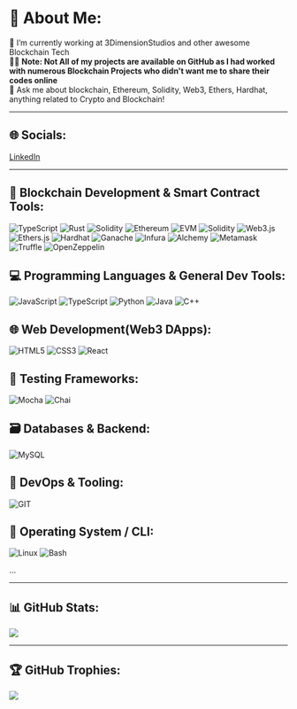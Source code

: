 # 💫 About Me:
🚀 I’m currently working at 3DimensionStudios and other awesome Blockchain Tech                                                             
👨‍💻 **Note: Not All of my projects are available on GitHub as I had worked with numerous Blockchain Projects who didn't want me to share their codes online**  
💬 Ask me about blockchain, Ethereum, Solidity, Web3, Ethers, Hardhat, anything related to Crypto and Blockchain!                                             

---

## 🌐 Socials:
[LinkedIn](https://www.linkedin.com/in/aman-kumar-raj-254058317/)

---

## 🚀 Blockchain Development & Smart Contract Tools:
![TypeScript](https://img.shields.io/badge/-TypeScript-3178C6?logo=typescript&logoColor=white&style=flat)
![Rust](https://img.shields.io/badge/-Rust-000000?logo=rust&logoColor=white&style=flat)
![Solidity](https://img.shields.io/badge/-Solidity-363636?logo=solidity&logoColor=white&style=flat)
![Ethereum](https://img.shields.io/badge/-Ethereum-3C3C3D?logo=ethereum&logoColor=white&style=flat)
![EVM](https://img.shields.io/badge/-EVM-5C5C5C?logo=ethereum&logoColor=white&style=flat)
![Solidity](https://img.shields.io/badge/-Solidity-363636?logo=solidity&logoColor=white&style=flat)
![Web3.js](https://img.shields.io/badge/-Web3.js-F16822?logo=javascript&logoColor=white&style=flat)
![Ethers.js](https://img.shields.io/badge/-Ethers.js-6E43E6?logo=ethereum&logoColor=white&style=flat)
![Hardhat](https://img.shields.io/badge/-Hardhat-F9DC3E?logo=javascript&logoColor=black&style=flat)
![Ganache](https://img.shields.io/badge/-Ganache-262626?logo=truffle&logoColor=white&style=flat)
![Infura](https://img.shields.io/badge/-Infura-EF3E36?logo=ethereum&logoColor=white&style=flat)
![Alchemy](https://img.shields.io/badge/-Alchemy-4169E1?logo=alchemy&logoColor=white&style=flat)
![Metamask](https://img.shields.io/badge/-MetaMask-F6851B?logo=metamask&logoColor=white&style=flat)
![Truffle](https://img.shields.io/badge/-Truffle-5E464D?logo=truffle&logoColor=white&style=flat)
![OpenZeppelin](https://img.shields.io/badge/-OpenZeppelin-4E5EE4?logo=openzeppelin&logoColor=white&style=flat)

## 💻 Programming Languages & General Dev Tools:
![JavaScript](https://img.shields.io/badge/-JavaScript-F7DF1E?logo=javascript&logoColor=black&style=flat)
![TypeScript](https://img.shields.io/badge/-TypeScript-3178C6?logo=typescript&logoColor=white&style=flat)
![Python](https://img.shields.io/badge/-Python-3776AB?logo=python&logoColor=white&style=flat)
![Java](https://img.shields.io/badge/-Java-007396?logo=java&logoColor=white&style=flat)
![C++](https://img.shields.io/badge/-C++-00599C?logo=c%2B%2B&logoColor=white&style=flat)

## 🌐 Web Development(Web3 DApps):
![HTML5](https://img.shields.io/badge/-HTML5-E34F26?logo=html5&logoColor=white&style=flat)
![CSS3](https://img.shields.io/badge/-CSS3-1572B6?logo=css3&logoColor=white&style=flat)
![React](https://img.shields.io/badge/-React-61DAFB?logo=react&logoColor=black&style=flat)

## 🧪 Testing Frameworks:
![Mocha](https://img.shields.io/badge/-Mocha-8D6748?logo=mocha&logoColor=white&style=flat)
![Chai](https://img.shields.io/badge/-Chai-A30701?logo=chai&logoColor=white&style=flat)

## 🗃️ Databases & Backend:
![MySQL](https://img.shields.io/badge/-MySQL-4479A1?logo=mysql&logoColor=white&style=flat)

## 🧰 DevOps & Tooling:
![GIT](https://img.shields.io/badge/-Git-F05032?logo=git&logoColor=white&style=flat)

## 🐧 Operating System / CLI:
![Linux](https://img.shields.io/badge/-Linux-FCC624?logo=linux&logoColor=black&style=flat)
![Bash](https://img.shields.io/badge/-Bash-4EAA25?logo=gnubash&logoColor=white&style=flat)


...

---

## 📊 GitHub Stats:
![](https://github-readme-stats.vercel.app/api?username=amankumarraj020204&theme=radical&show_icons=true&hide_border=false&count_private=true)

---

## 🏆 GitHub Trophies:
![](https://github-profile-trophy.vercel.app/?username=amankumarraj020204&theme=radical&no-frame=true&no-bg=false&margin-w=4)
